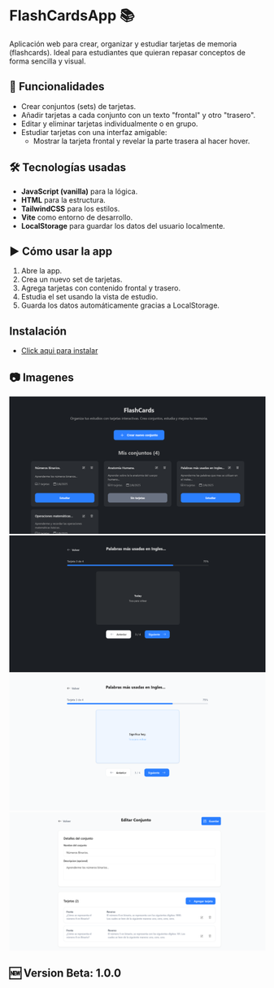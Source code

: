 # FlashCardsApp 📚

Aplicación web para crear, organizar y estudiar tarjetas de memoria (flashcards). Ideal para estudiantes que quieran repasar conceptos de forma sencilla y visual.

## 🧠 Funcionalidades

- Crear conjuntos (sets) de tarjetas.
- Añadir tarjetas a cada conjunto con un texto "frontal" y otro "trasero".
- Editar y eliminar tarjetas individualmente o en grupo.
- Estudiar tarjetas con una interfaz amigable:
  - Mostrar la tarjeta frontal y revelar la parte trasera al hacer hover.

## 🛠️ Tecnologías usadas

- **JavaScript (vanilla)** para la lógica.
- **HTML** para la estructura.
- **TailwindCSS** para los estilos.
- **Vite** como entorno de desarrollo.
- **LocalStorage** para guardar los datos del usuario localmente.

## ▶️ Cómo usar la app

1. Abre la app.
2. Crea un nuevo set de tarjetas.
3. Agrega tarjetas con contenido frontal y trasero.
4. Estudia el set usando la vista de estudio.
5. Guarda los datos automáticamente gracias a LocalStorage.

## Instalación
- [Click aqui para instalar](https://github.com/Misterreme/FlashCardsElectron/releases/download/App/FlashFards-1-0-0.exe)

## 📷 Imagenes 
![Cap](/public/images/Cap1.png)
![Cap](/public/images/Cap2.png)
![Cap](/public/images/Cap3.png)
![Cap](/public/images/Cap4.png)

## 🆕 Version Beta: 1.0.0
